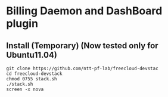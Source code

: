 # Billing Daemon and DashBoard plugin

## Install (Temporary) (Now tested only for Ubuntu11.04)
    git clone https://github.com/ntt-pf-lab/freecloud-devstac
    cd freecloud-devstack
    chmod 0755 stack.sh
    ./stack.sh
    screen -x nova


